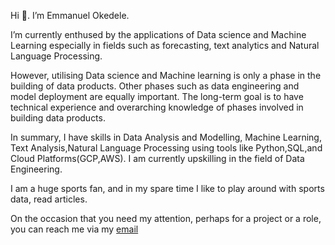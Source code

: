 Hi 👋. I’m Emmanuel Okedele. 

I’m currently enthused by the applications of Data science and Machine Learning especially in fields such as forecasting, text analytics and Natural Language Processing. 

However, utilising Data science and Machine learning is only a phase in the building of data products. Other phases such as data engineering and model deployment are equally important. The long-term goal is to have technical experience and overarching knowledge of phases involved in building data products.

In summary, I have skills in Data Analysis and Modelling, Machine Learning, Text Analysis,Natural Language Processing using tools like Python,SQL,and Cloud Platforms(GCP,AWS). I am currently upskilling in the field of Data Engineering.

I am a huge sports fan, and in my spare time I like to play around with sports data, read articles.

On the occasion that you need my attention, perhaps for a project or a role, you can reach me via my [email](okedeleayodeji60@outlook.com)
